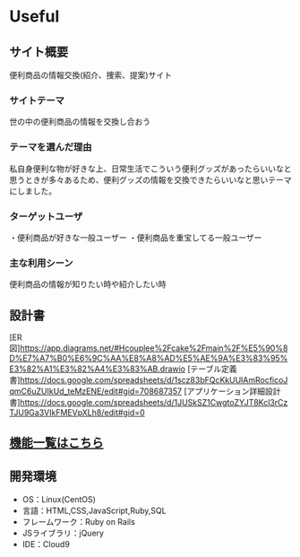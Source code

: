 # Useful

## サイト概要
便利商品の情報交換(紹介、捜索、提案)サイト

### サイトテーマ
世の中の便利商品の情報を交換し合おう

### テーマを選んだ理由
私自身便利な物が好きな上、日常生活でこういう便利グッズがあったらいいなと思うときが多々あるため、便利グッズの情報を交換できたらいいなと思いテーマにしました。

### ターゲットユーザ
・便利商品が好きな一般ユーザー
・便利商品を重宝してる一般ユーザー

### 主な利用シーン
便利商品の情報が知りたい時や紹介したい時

## 設計書
[ER図]https://app.diagrams.net/#Hcouplee%2Fcake%2Fmain%2F%E5%90%8D%E7%A7%B0%E6%9C%AA%E8%A8%AD%E5%AE%9A%E3%83%95%E3%82%A1%E3%82%A4%E3%83%AB.drawio
[テーブル定義書]https://docs.google.com/spreadsheets/d/1scz83bFQcKkUUlAmRocficoJqmC6uZUIkUd_teMzENE/edit#gid=708687357
[アプリケーション詳細設計書]https://docs.google.com/spreadsheets/d/1JUSkSZ1CwgtoZYJT8Kcl3rCzTJU9Ga3VIkFMEVpXLh8/edit#gid=0

## [機能一覧はこちら](https://docs.google.com/spreadsheets/d/1QrwdTC9v8cvQZskshNr8ujW201cEfJe9HA6zmzXJ8bg/edit#gid=0)

## 開発環境
- OS：Linux(CentOS)
- 言語：HTML,CSS,JavaScript,Ruby,SQL
- フレームワーク：Ruby on Rails
- JSライブラリ：jQuery
- IDE：Cloud9

